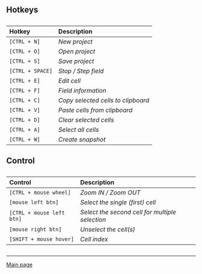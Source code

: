 
## Hotkeys   

##  

##  
 
 | Hotkey | Description |
 | :---- | :---- |
 | `[CTRL + N]` | *New project* | 
 | `[CTRL + O]` | *Open project* | 
 | `[CTRL + S]` | *Save project* | 
 | `[CTRL + SPACE]` | *Stop / Step field* | 
 | `[CTRL + E]` | *Edit cell* | 
 | `[CTRL + F]` | *Field information* | 
 | `[CTRL + C]` | *Copy selected cells to clipboard* | 
 | `[CTRL + V]` | *Paste cells from clipboard* | 
 | `[CTRL + D]` | *Clear selected cells* | 
 | `[CTRL + A]` | *Select all cells* | 
 | `[CTRL + W]` | *Create snapshot* |   

##  

## Control 

## 

## 
  
 | Control | Description |
 | :---- | :---- |
 | `[CTRL + mouse wheel]` | *Zoom IN / Zoom OUT* | 
 | `[mouse left btn]` | *Select the single (first) cell* | 
 | `[CTRL + mouse left btn]` | *Select the second cell for multiple selection* | 
 | `[mouse right btn]` | *Unselect the cell(s)* | 
 | `[SHIFT + mouse hover]` | *Cell index* |   
 
##  

##  
 
 ---

[Main page](doc_en.md)
